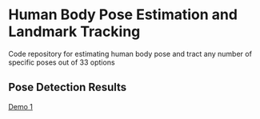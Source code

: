 # Human Body Pose Estimation and Landmark Tracking
Code repository for estimating human body pose and tract any number of specific poses out of 33 options



## Pose Detection Results
[Demo 1](https://github.com/bhanu-code-repo/body-pose-estimation/blob/main/outputs/boy-test-video-results.mp4) 
